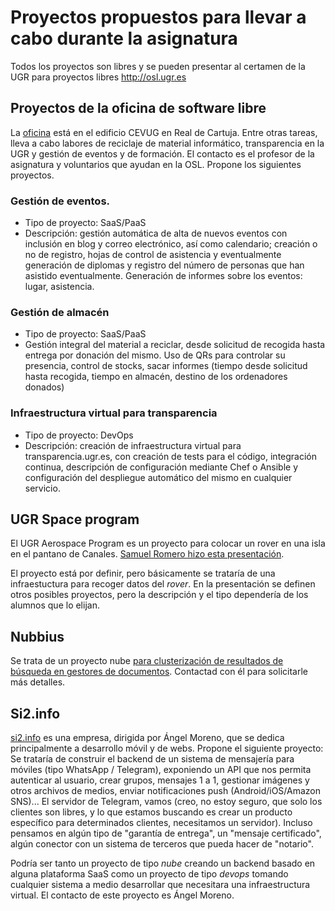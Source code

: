 Proyectos propuestos para llevar a cabo durante la asignatura
=========

Todos los proyectos son libres y se pueden presentar al certamen de la UGR para proyectos libres http://osl.ugr.es

## Proyectos de la oficina de software libre

La [oficina](http://osl.ugr.es) está en el edificio CEVUG en Real de Cartuja. Entre otras tareas, lleva a cabo labores de reciclaje de material informático, transparencia en la UGR y gestión de eventos y de formación. El contacto es el profesor de la asignatura y voluntarios que ayudan en la OSL. Propone los siguientes proyectos.

### Gestión de eventos.

* Tipo de proyecto: SaaS/PaaS
* Descripción: gestión automática de alta de nuevos eventos con inclusión en blog y correo electrónico, así como calendario; creación o no de registro, hojas de control de asistencia y eventualmente generación de diplomas y registro del número de personas que han asistido eventualmente. Generación de informes sobre los eventos: lugar, asistencia.

### Gestión de almacén

* Tipo de proyecto: SaaS/PaaS
* Gestión integral del material a reciclar, desde solicitud de recogida hasta entrega por donación del mismo. Uso de QRs para controlar su presencia, control de stocks, sacar informes (tiempo desde solicitud hasta recogida, tiempo en almacén, destino de los ordenadores donados)

### Infraestructura virtual para transparencia

* Tipo de proyecto: DevOps
* Descripción: creación de infraestructura virtual para transparencia.ugr.es, con creación de tests para el código, integración continua, descripción de configuración mediante Chef o Ansible y configuración del despliegue automático del mismo en cualquier servicio.

## UGR Space program

El UGR Aerospace Program es un proyecto para colocar un rover en una isla en el pantano de Canales. [Samuel Romero hizo esta presentación](https://speakerdeck.com/jjmerelo/presentacion-de-ugrasp-para-infraestructura-virtual).

El proyecto está por definir, pero básicamente se trataría de una infraestuctura para recoger datos del *rover*. En la presentación se definen otros posibles proyectos, pero la descripción y el tipo dependería de los alumnos que lo elijan.

## Nubbius

Se trata de un proyecto nube [para clusterización de resultados de búsqueda en gestores de documentos](https://docs.google.com/a/nubbius.com/presentation/d/11E0OGUcb1PYpU4kPOd68iiXMXO2JUnrYj64GMqgtTkM/edit?usp=sharing). Contactad con él para solicitarle más detalles.

## Si2.info

[si2.info](http://si2.info) es una empresa, dirigida por Ángel Moreno, que se dedica principalmente a desarrollo móvil y de webs. Propone el siguiente proyecto: Se trataría de construir el backend de un sistema de mensajería para móviles (tipo WhatsApp / Telegram), exponiendo un API que nos permita autenticar al usuario, crear grupos, mensajes 1 a 1, gestionar imágenes y otros archivos de medios, enviar notificaciones push (Android/iOS/Amazon SNS)... El servidor de Telegram, vamos (creo, no estoy seguro, que solo los clientes son libres, y lo que estamos buscando es crear un producto específico para determinados clientes, necesitamos un servidor). Incluso pensamos en algún tipo de "garantía de entrega", un "mensaje certificado", algún conector con un sistema de terceros que pueda hacer de "notario".

Podría ser tanto un proyecto de tipo *nube* creando un backend basado en alguna plataforma SaaS como un proyecto de tipo *devops* tomando cualquier sistema a medio desarrollar que necesitara una infraestructura virtual. El contacto de este proyecto es Ángel Moreno.


